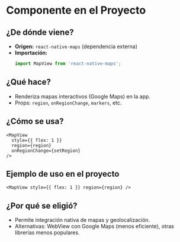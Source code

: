 # Componente <MapView> en el Proyecto

## ¿De dónde viene?
- **Origen:** `react-native-maps` (dependencia externa)
- **Importación:**
  ```typescript
  import MapView from 'react-native-maps';
  ```

## ¿Qué hace?
- Renderiza mapas interactivos (Google Maps) en la app.
- Props: `region`, `onRegionChange`, `markers`, etc.

## ¿Cómo se usa?
```tsx
<MapView
  style={{ flex: 1 }}
  region={region}
  onRegionChange={setRegion}
/>
```

## Ejemplo de uso en el proyecto
```tsx
<MapView style={{ flex: 1 }} region={region} />
```

## ¿Por qué se eligió?
- Permite integración nativa de mapas y geolocalización.
- Alternativas: WebView con Google Maps (menos eficiente), otras librerías menos populares. 